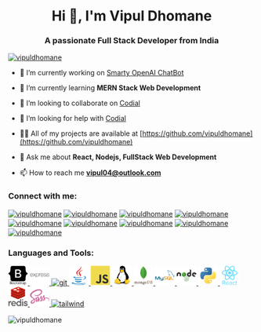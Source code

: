 <h1 align="center">Hi 👋, I'm Vipul Dhomane</h1>
<h3 align="center">A passionate Full Stack Developer from India</h3>

<p align="left"> <a href="https://twitter.com/vipuldhomane" target="blank"><img src="https://img.shields.io/twitter/follow/vipuldhomane?logo=twitter&style=for-the-badge" alt="vipuldhomane" /></a> </p>

- 🔭 I’m currently working on [Smarty OpenAI ChatBot](https://github.com/vipuldhomane/ChatBot-OpenAI-MERN)

- 🌱 I’m currently learning **MERN Stack Web Development**

- 👯 I’m looking to collaborate on [Codial](https://github.com/vipuldhomane/Codial-SocialMediaApp)

- 🤝 I’m looking for help with [Codial](https://github.com/vipuldhomane/Codial-SocialMediaApp)

- 👨‍💻 All of my projects are available at [https://github.com/vipuldhomane](https://github.com/vipuldhomane)

- 💬 Ask me about **React, Nodejs, FullStack Web Development**

- 📫 How to reach me **vipul04@outlook.com**

<h3 align="left">Connect with me:</h3>
<p align="left">
<a href="https://codepen.io/vipuldhomane" target="blank"><img align="center" src="https://raw.githubusercontent.com/rahuldkjain/github-profile-readme-generator/master/src/images/icons/Social/codepen.svg" alt="vipuldhomane" height="30" width="40" /></a>
<a href="https://dev.to/vipuldhomane" target="blank"><img align="center" src="https://raw.githubusercontent.com/rahuldkjain/github-profile-readme-generator/master/src/images/icons/Social/devto.svg" alt="vipuldhomane" height="30" width="40" /></a>
<a href="https://twitter.com/vipuldhomane" target="blank"><img align="center" src="https://raw.githubusercontent.com/rahuldkjain/github-profile-readme-generator/master/src/images/icons/Social/twitter.svg" alt="vipuldhomane" height="30" width="40" /></a>
<a href="https://linkedin.com/in/vipuldhomane" target="blank"><img align="center" src="https://raw.githubusercontent.com/rahuldkjain/github-profile-readme-generator/master/src/images/icons/Social/linked-in-alt.svg" alt="vipuldhomane" height="30" width="40" /></a>
<a href="https://codesandbox.com/vipuldhomane" target="blank"><img align="center" src="https://raw.githubusercontent.com/rahuldkjain/github-profile-readme-generator/master/src/images/icons/Social/codesandbox.svg" alt="vipuldhomane" height="30" width="40" /></a>
<a href="https://fb.com/vipuldhomane" target="blank"><img align="center" src="https://raw.githubusercontent.com/rahuldkjain/github-profile-readme-generator/master/src/images/icons/Social/facebook.svg" alt="vipuldhomane" height="30" width="40" /></a>
<a href="https://instagram.com/vipuldhomane" target="blank"><img align="center" src="https://raw.githubusercontent.com/rahuldkjain/github-profile-readme-generator/master/src/images/icons/Social/instagram.svg" alt="vipuldhomane" height="30" width="40" /></a>
<a href="https://www.youtube.com/c/vipuldhomane" target="blank"><img align="center" src="https://raw.githubusercontent.com/rahuldkjain/github-profile-readme-generator/master/src/images/icons/Social/youtube.svg" alt="vipuldhomane" height="30" width="40" /></a>
<a href="https://www.leetcode.com/vipuldhomane" target="blank"><img align="center" src="https://raw.githubusercontent.com/rahuldkjain/github-profile-readme-generator/master/src/images/icons/Social/leet-code.svg" alt="vipuldhomane" height="30" width="40" /></a>
</p>

<h3 align="left">Languages and Tools:</h3>
<p align="left"> <a href="https://getbootstrap.com" target="_blank" rel="noreferrer"> <img src="https://raw.githubusercontent.com/devicons/devicon/master/icons/bootstrap/bootstrap-plain-wordmark.svg" alt="bootstrap" width="40" height="40"/> </a> <a href="https://expressjs.com" target="_blank" rel="noreferrer"> <img src="https://raw.githubusercontent.com/devicons/devicon/master/icons/express/express-original-wordmark.svg" alt="express" width="40" height="40"/> </a> <a href="https://git-scm.com/" target="_blank" rel="noreferrer"> <img src="https://www.vectorlogo.zone/logos/git-scm/git-scm-icon.svg" alt="git" width="40" height="40"/> </a> <a href="https://www.java.com" target="_blank" rel="noreferrer"> <img src="https://raw.githubusercontent.com/devicons/devicon/master/icons/java/java-original.svg" alt="java" width="40" height="40"/> </a> <a href="https://developer.mozilla.org/en-US/docs/Web/JavaScript" target="_blank" rel="noreferrer"> <img src="https://raw.githubusercontent.com/devicons/devicon/master/icons/javascript/javascript-original.svg" alt="javascript" width="40" height="40"/> </a> <a href="https://www.linux.org/" target="_blank" rel="noreferrer"> <img src="https://raw.githubusercontent.com/devicons/devicon/master/icons/linux/linux-original.svg" alt="linux" width="40" height="40"/> </a> <a href="https://www.mongodb.com/" target="_blank" rel="noreferrer"> <img src="https://raw.githubusercontent.com/devicons/devicon/master/icons/mongodb/mongodb-original-wordmark.svg" alt="mongodb" width="40" height="40"/> </a> <a href="https://www.mysql.com/" target="_blank" rel="noreferrer"> <img src="https://raw.githubusercontent.com/devicons/devicon/master/icons/mysql/mysql-original-wordmark.svg" alt="mysql" width="40" height="40"/> </a> <a href="https://nodejs.org" target="_blank" rel="noreferrer"> <img src="https://raw.githubusercontent.com/devicons/devicon/master/icons/nodejs/nodejs-original-wordmark.svg" alt="nodejs" width="40" height="40"/> </a> <a href="https://www.python.org" target="_blank" rel="noreferrer"> <img src="https://raw.githubusercontent.com/devicons/devicon/master/icons/python/python-original.svg" alt="python" width="40" height="40"/> </a> <a href="https://reactjs.org/" target="_blank" rel="noreferrer"> <img src="https://raw.githubusercontent.com/devicons/devicon/master/icons/react/react-original-wordmark.svg" alt="react" width="40" height="40"/> </a> <a href="https://redis.io" target="_blank" rel="noreferrer"> <img src="https://raw.githubusercontent.com/devicons/devicon/master/icons/redis/redis-original-wordmark.svg" alt="redis" width="40" height="40"/> </a> <a href="https://sass-lang.com" target="_blank" rel="noreferrer"> <img src="https://raw.githubusercontent.com/devicons/devicon/master/icons/sass/sass-original.svg" alt="sass" width="40" height="40"/> </a> <a href="https://tailwindcss.com/" target="_blank" rel="noreferrer"> <img src="https://www.vectorlogo.zone/logos/tailwindcss/tailwindcss-icon.svg" alt="tailwind" width="40" height="40"/> </a> </p>

<p><img align="center" src="https://github-readme-streak-stats.herokuapp.com/?user=vipuldhomane&" alt="vipuldhomane" /></p>
